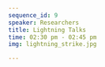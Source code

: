 ```yaml
---
sequence_id: 9
speaker: Researchers 
title: Lightning Talks 
time: 02:30 pm - 02:45 pm
img: lightning_strike.jpg

---
```

